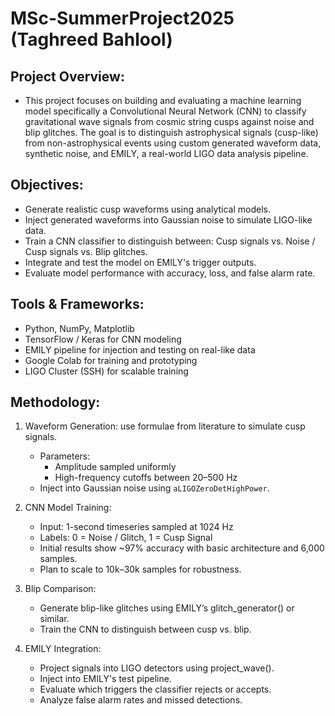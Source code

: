 # MSc-SummerProject2025 (Taghreed Bahlool)
## Project Overview:
- This project focuses on building and evaluating a machine learning model specifically a Convolutional Neural Network (CNN) to classify gravitational wave signals from cosmic string cusps against noise and blip glitches. The goal is to distinguish astrophysical signals (cusp-like) from non-astrophysical events using custom generated waveform data, synthetic noise, and EMILY, a real-world LIGO data analysis pipeline.

## Objectives:
- Generate realistic cusp waveforms using analytical models.
- Inject generated waveforms into Gaussian noise to simulate LIGO-like data.
- Train a CNN classifier to distinguish between: Cusp signals vs. Noise / Cusp signals vs. Blip glitches.
- Integrate and test the model on EMILY's trigger outputs.
- Evaluate model performance with accuracy, loss, and false alarm rate.

## Tools & Frameworks:
- Python, NumPy, Matplotlib
- TensorFlow / Keras for CNN modeling
- EMILY pipeline for injection and testing on real-like data
- Google Colab for training and prototyping
- LIGO Cluster (SSH) for scalable training

## Methodology:
1. Waveform Generation: use formulae from literature to simulate cusp signals.
   - Parameters:
      - Amplitude sampled uniformly
      - High-frequency cutoffs between 20–500 Hz
   - Inject into Gaussian noise using ``aLIGOZeroDetHighPower``.
     
2. CNN Model Training:
   - Input: 1-second timeseries sampled at 1024 Hz
   - Labels: 0 = Noise / Glitch, 1 = Cusp Signal
   - Initial results show ~97% accuracy with basic architecture and 6,000 samples.
   - Plan to scale to 10k–30k samples for robustness.

3. Blip Comparison:
   - Generate blip-like glitches using EMILY’s glitch_generator() or similar.
   - Train the CNN to distinguish between cusp vs. blip.

4. EMILY Integration:
   - Project signals into LIGO detectors using project_wave().
   - Inject into EMILY's test pipeline.
   - Evaluate which triggers the classifier rejects or accepts.
   - Analyze false alarm rates and missed detections.
     
